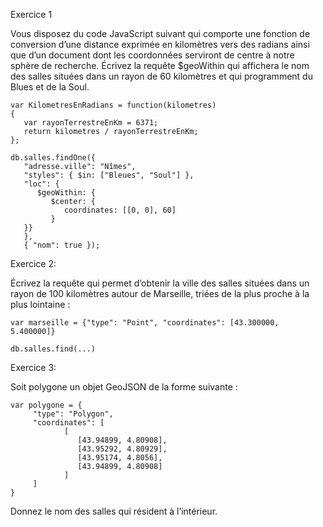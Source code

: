 Exercice 1

Vous disposez du code JavaScript suivant qui comporte une fonction de conversion d’une distance exprimée en kilomètres vers des radians ainsi que d’un document dont les coordonnées serviront de centre à notre sphère de recherche. Écrivez la requête $geoWithin qui affichera le nom des salles situées dans un rayon de 60 kilomètres et qui programment du Blues et de la Soul.

``` JS
var KilometresEnRadians = function(kilometres)
{ 
   var rayonTerrestreEnKm = 6371; 
   return kilometres / rayonTerrestreEnKm; 
}; 
 
db.salles.findOne({
   "adresse.ville": "Nîmes", 
   "styles": { $in: ["Bleues", "Soul"] },
   "loc": { 
      $geoWithin: {
         $center: { 
            coordinates: [[0, 0], 60]
         }
   }}
   },
   { "nom": true }); 
```


Exercice 2: 

Écrivez la requête qui permet d’obtenir la ville des salles situées dans un rayon de 100 kilomètres autour de Marseille, triées de la plus proche à la plus lointaine :

```
var marseille = {"type": "Point", "coordinates": [43.300000, 5.400000]} 
 
db.salles.find(...) 
```


Exercice 3:

Soit polygone un objet GeoJSON de la forme suivante :

```
var polygone = { 
     "type": "Polygon", 
     "coordinates": [ 
            [ 
               [43.94899, 4.80908], 
               [43.95292, 4.80929], 
               [43.95174, 4.8056], 
               [43.94899, 4.80908] 
            ] 
     ] 
} 
```

Donnez le nom des salles qui résident à l’intérieur.


